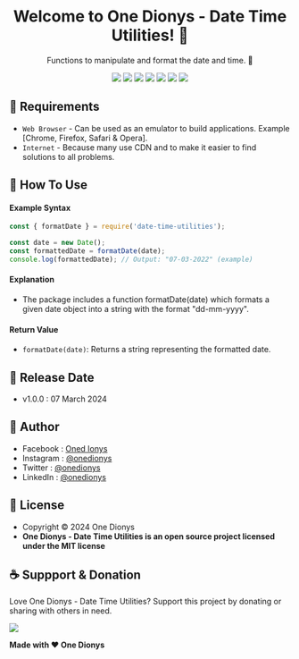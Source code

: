 <h1 align="center">Welcome to One Dionys - Date Time Utilities! 👋 </h1>

<p align="center">Functions to manipulate and format the date and time. 💖 </p>

<p align="center">
<img src="https://img.shields.io/github/contributors/onedionys/onedionys-date-time-utilities?style=flat-square">
<img src="https://img.shields.io/github/issues/onedionys/onedionys-date-time-utilities?style=flat-square">
<img src="https://img.shields.io/github/stars/onedionys/onedionys-date-time-utilities?style=flat-square"> 
<img src="https://img.shields.io/github/forks/onedionys/onedionys-date-time-utilities?style=flat-square">
<img src="https://img.shields.io/github/last-commit/onedionys/onedionys-date-time-utilities.svg?style=flat-square">
<img src="https://img.shields.io/github/languages/code-size/onedionys/onedionys-date-time-utilities?style=flat-square">
<img src="https://img.shields.io/github/license/onedionys/onedionys-date-time-utilities?style=flat-square">
</p>

## 💾 Requirements

* `Web Browser` - Can be used as an emulator to build applications. Example [Chrome, Firefox, Safari & Opera].
* `Internet` - Because many use CDN and to make it easier to find solutions to all problems.

## 🎯 How To Use

#### Example Syntax

```javascript
const { formatDate } = require('date-time-utilities');

const date = new Date();
const formattedDate = formatDate(date);
console.log(formattedDate); // Output: "07-03-2022" (example)
```

#### Explanation

* The package includes a function formatDate(date) which formats a given date object into a string with the format "dd-mm-yyyy".

#### Return Value

* `formatDate(date)`: Returns a string representing the formatted date.

## 📆 Release Date

* v1.0.0 : 07 March 2024

## 🧑 Author

* Facebook : <a href="https://www.facebook.com/theonedionys"> Oned Ionys</a>
* Instagram : <a href="https://www.instagram.com/onedionys/"> @onedionys</a>
* Twitter : <a href="https://twitter.com/onedionys"> @onedionys</a>
* LinkedIn :  <a href="https://www.linkedin.com/in/onedionys/"> @onedionys</a>

## 📝 License

* Copyright © 2024 One Dionys
* **One Dionys - Date Time Utilities is an open source project licensed under the MIT license**

## ☕️ Suppport & Donation

Love One Dionys - Date Time Utilities? Support this project by donating or sharing with others in need.

<a href="https://www.buymeacoffee.com/onedionys"><img src="https://img.shields.io/badge/Buy_Me_A_Coffee-FFDD00?style=for-the-badge&logo=buy-me-a-coffee&logoColor=black"/> </a>

**Made with ❤️ One Dionys**
